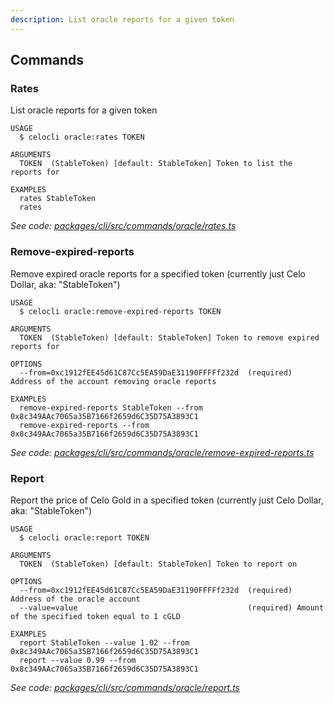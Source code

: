```yaml
---
description: List oracle reports for a given token
---
```


## Commands

### Rates

List oracle reports for a given token

```
USAGE
  $ celocli oracle:rates TOKEN

ARGUMENTS
  TOKEN  (StableToken) [default: StableToken] Token to list the reports for

EXAMPLES
  rates StableToken
  rates
```

_See code: [packages/cli/src/commands/oracle/rates.ts](https://github.com/celo-org/celo-monorepo/tree/master/packages/cli/src/commands/oracle/rates.ts)_

### Remove-expired-reports

Remove expired oracle reports for a specified token (currently just Celo Dollar, aka: "StableToken")

```
USAGE
  $ celocli oracle:remove-expired-reports TOKEN

ARGUMENTS
  TOKEN  (StableToken) [default: StableToken] Token to remove expired reports for

OPTIONS
  --from=0xc1912fEE45d61C87Cc5EA59DaE31190FFFFf232d  (required) Address of the account removing oracle reports

EXAMPLES
  remove-expired-reports StableToken --from 0x8c349AAc7065a35B7166f2659d6C35D75A3893C1
  remove-expired-reports --from 0x8c349AAc7065a35B7166f2659d6C35D75A3893C1
```

_See code: [packages/cli/src/commands/oracle/remove-expired-reports.ts](https://github.com/celo-org/celo-monorepo/tree/master/packages/cli/src/commands/oracle/remove-expired-reports.ts)_

### Report

Report the price of Celo Gold in a specified token (currently just Celo Dollar, aka: "StableToken")

```
USAGE
  $ celocli oracle:report TOKEN

ARGUMENTS
  TOKEN  (StableToken) [default: StableToken] Token to report on

OPTIONS
  --from=0xc1912fEE45d61C87Cc5EA59DaE31190FFFFf232d  (required) Address of the oracle account
  --value=value                                      (required) Amount of the specified token equal to 1 cGLD

EXAMPLES
  report StableToken --value 1.02 --from 0x8c349AAc7065a35B7166f2659d6C35D75A3893C1
  report --value 0.99 --from 0x8c349AAc7065a35B7166f2659d6C35D75A3893C1
```

_See code: [packages/cli/src/commands/oracle/report.ts](https://github.com/celo-org/celo-monorepo/tree/master/packages/cli/src/commands/oracle/report.ts)_
